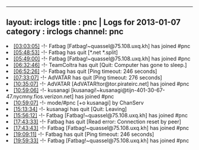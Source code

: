 
---
layout: irclogs
title : pnc | Logs for 2013-01-07
category : irclogs
channel: pnc
---
<li class="logitem"><a href="#03:03:05" name="03:03:05" class="time">[03:03:05]</a> -!- <span class="join">Fatbag</span> [Fatbag!~quassel@75.108.uxq.kh] has joined #pnc </li>
<li class="logitem"><a href="#05:48:53" name="05:48:53" class="time">[05:48:53]</a> -!- <span class="quit">Fatbag</span> has quit [*.net *.split] </li>
<li class="logitem"><a href="#05:49:00" name="05:49:00" class="time">[05:49:00]</a> -!- <span class="join">Fatbag</span> [Fatbag!~quassel@75.108.uxq.kh] has joined #pnc </li>
<li class="logitem"><a href="#06:32:46" name="06:32:46" class="time">[06:32:46]</a> -!- <span class="quit">TeamColtra</span> has quit [Quit: Computer has gone to sleep.] </li>
<li class="logitem"><a href="#06:52:26" name="06:52:26" class="time">[06:52:26]</a> -!- <span class="quit">Fatbag</span> has quit [Ping timeout: 246 seconds] </li>
<li class="logitem"><a href="#07:33:07" name="07:33:07" class="time">[07:33:07]</a> -!- <span class="quit">AdVATAR</span> has quit [Ping timeout: 276 seconds] </li>
<li class="logitem"><a href="#10:35:07" name="10:35:07" class="time">[10:35:07]</a> -!- <span class="join">AdVATAR</span> [AdVATAR!tor@tor.pirateirc.net] has joined #pnc </li>
<li class="logitem"><a href="#10:59:06" name="10:59:06" class="time">[10:59:06]</a> -!- <span class="join">kusanagi</span> [kusanagi!~kusanagi@tijn-401-30-67-47.nycmny.fios.verizon.net] has joined #pnc </li>
<li class="logitem"><a href="#10:59:07" name="10:59:07" class="time">[10:59:07]</a> -!- mode/<span class="mode">#pnc</span> [+o kusanagi] by ChanServ </li>
<li class="logitem"><a href="#15:13:34" name="15:13:34" class="time">[15:13:34]</a> -!- <span class="quit">kusanagi</span> has quit [Quit: Leaving] </li>
<li class="logitem"><a href="#15:56:12" name="15:56:12" class="time">[15:56:12]</a> -!- <span class="join">Fatbag</span> [Fatbag!~quassel@75.108.uxq.kh] has joined #pnc </li>
<li class="logitem"><a href="#17:43:33" name="17:43:33" class="time">[17:43:33]</a> -!- <span class="quit">Fatbag</span> has quit [Read error: Connection reset by peer] </li>
<li class="logitem"><a href="#17:43:43" name="17:43:43" class="time">[17:43:43]</a> -!- <span class="join">Fatbag</span> [Fatbag!~quassel@75.108.uxq.kh] has joined #pnc </li>
<li class="logitem"><a href="#19:09:11" name="19:09:11" class="time">[19:09:11]</a> -!- <span class="quit">Fatbag</span> has quit [Ping timeout: 246 seconds] </li>
<li class="logitem"><a href="#19:59:33" name="19:59:33" class="time">[19:59:33]</a> -!- <span class="join">Fatbag</span> [Fatbag!~quassel@75.108.uxq.kh] has joined #pnc </li>


